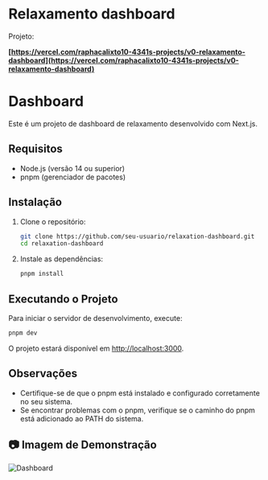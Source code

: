 # Relaxamento dashboard

Projeto:

**[https://vercel.com/raphacalixto10-4341s-projects/v0-relaxamento-dashboard](https://vercel.com/raphacalixto10-4341s-projects/v0-relaxamento-dashboard)**

# Dashboard

Este é um projeto de dashboard de relaxamento desenvolvido com Next.js.

## Requisitos

- Node.js (versão 14 ou superior)
- pnpm (gerenciador de pacotes)

## Instalação

1. Clone o repositório:
   ```bash
   git clone https://github.com/seu-usuario/relaxation-dashboard.git
   cd relaxation-dashboard
   ```

2. Instale as dependências:
   ```bash
   pnpm install
   ```

## Executando o Projeto

Para iniciar o servidor de desenvolvimento, execute:
```bash
pnpm dev
```

O projeto estará disponível em [http://localhost:3000](http://localhost:3000).

## Observações

- Certifique-se de que o pnpm está instalado e configurado corretamente no seu sistema.
- Se encontrar problemas com o pnpm, verifique se o caminho do pnpm está adicionado ao PATH do sistema.


## 📷 Imagem de Demonstração
 ![Dashboard](https://i.imgur.com/ZKqJyT2.jpeg)

